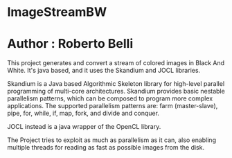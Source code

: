 ImageStreamBW
=============
Author : Roberto Belli
=============
This project generates and convert a stream of colored images in Black And White.
It's java based, and it uses the Skandium and JOCL libraries.

Skandium is a Java based Algorithmic Skeleton library for high-level parallel programming of multi-core architectures.
Skandium provides basic nestable parallelism patterns, which can be composed to program more complex applications.
The supported parallelism patterns are: farm (master-slave), pipe, for, while, if, map, fork, and divide and conquer.

JOCL instead is a java wrapper of the OpenCL library.

The Project tries to exploit as much as parallelism as it can,
also enabling multiple threads for reading as fast as possible images from the disk. 
